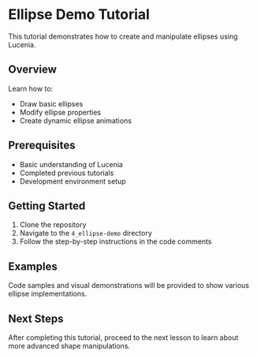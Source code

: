 # Ellipse Demo Tutorial

This tutorial demonstrates how to create and manipulate ellipses using Lucenia.

## Overview

Learn how to:

- Draw basic ellipses
- Modify ellipse properties
- Create dynamic ellipse animations

## Prerequisites

- Basic understanding of Lucenia
- Completed previous tutorials
- Development environment setup

## Getting Started

1. Clone the repository
2. Navigate to the `4_ellipse-demo` directory
3. Follow the step-by-step instructions in the code comments

## Examples

Code samples and visual demonstrations will be provided to show various ellipse implementations.

## Next Steps

After completing this tutorial, proceed to the next lesson to learn about more advanced shape manipulations.
